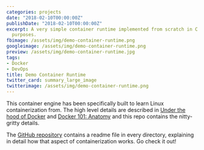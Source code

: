 ```yaml
---
categories: projects
date: "2018-02-10T00:00:00Z"
publishDate: "2018-02-10T00:00:00Z"
excerpt: A very simple container runtime implemented from scratch in C for educational
  purposes.
fbimage: /assets/img/demo-container-runtime.png
googleimage: /assets/img/demo-container-runtime.png
preview: /assets/img/demo-container-runtime.jpg
tags:
- Docker
- DevOps
title: Demo Container Runtime
twitter_card: summary_large_image
twitterimage: /assets/img/demo-container-runtime.png
---
```


This container engine has been specifically built to learn Linux containerization from. The high level details are
described in [Under the hood of Docker](/blog/under-the-hood-of-docker) and
[Docker 101: Anatomy](/blog/docker-101-anatomy) and this repo contains the nitty-gritty details.

The [GitHub repository](https://github.com/janoszen/demo-container-runtime) contains a readme file in every directory,
explaining in detail how that aspect of containerization works. Go check it out!

